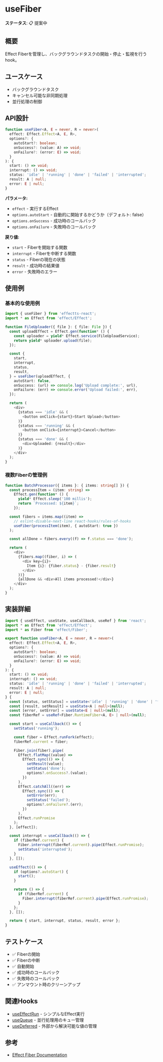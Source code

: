 # useFiber

**ステータス**: 📋 提案中

## 概要
Effect Fiberを管理し、バックグラウンドタスクの開始・停止・監視を行うhook。

## ユースケース
- バックグラウンドタスク
- キャンセル可能な非同期処理
- 並行処理の制御

## API設計

```typescript
function useFiber<A, E = never, R = never>(
  effect: Effect.Effect<A, E, R>,
  options?: {
    autoStart?: boolean;
    onSuccess?: (value: A) => void;
    onFailure?: (error: E) => void;
  }
): {
  start: () => void;
  interrupt: () => void;
  status: 'idle' | 'running' | 'done' | 'failed' | 'interrupted';
  result: A | null;
  error: E | null;
}
```

**パラメータ:**
- `effect` - 実行するEffect
- `options.autoStart` - 自動的に開始するかどうか（デフォルト: false）
- `options.onSuccess` - 成功時のコールバック
- `options.onFailure` - 失敗時のコールバック

**戻り値:**
- `start` - Fiberを開始する関数
- `interrupt` - Fiberを中断する関数
- `status` - Fiberの現在の状態
- `result` - 成功時の結果値
- `error` - 失敗時のエラー

## 使用例

### 基本的な使用例

```typescript
import { useFiber } from 'effectts-react';
import * as Effect from 'effect/Effect';

function FileUploader({ file }: { file: File }) {
  const uploadEffect = Effect.gen(function* () {
    const uploader = yield* Effect.service(FileUploadService);
    return yield* uploader.upload(file);
  });

  const {
    start,
    interrupt,
    status,
    result,
  } = useFiber(uploadEffect, {
    autoStart: false,
    onSuccess: (url) => console.log('Upload complete:', url),
    onFailure: (err) => console.error('Upload failed:', err),
  });

  return (
    <div>
      {status === 'idle' && (
        <button onClick={start}>Start Upload</button>
      )}
      {status === 'running' && (
        <button onClick={interrupt}>Cancel</button>
      )}
      {status === 'done' && (
        <div>Uploaded: {result}</div>
      )}
    </div>
  );
}
```

### 複数Fiberの管理例

```typescript
function BatchProcessor({ items }: { items: string[] }) {
  const processItem = (item: string) =>
    Effect.gen(function* () {
      yield* Effect.sleep('100 millis');
      return `Processed: ${item}`;
    });

  const fibers = items.map((item) =>
    // eslint-disable-next-line react-hooks/rules-of-hooks
    useFiber(processItem(item), { autoStart: true })
  );

  const allDone = fibers.every((f) => f.status === 'done');

  return (
    <div>
      {fibers.map((fiber, i) => (
        <div key={i}>
          Item {i}: {fiber.status} - {fiber.result}
        </div>
      ))}
      {allDone && <div>All items processed!</div>}
    </div>
  );
}
```

## 実装詳細

```typescript
import { useEffect, useState, useCallback, useRef } from 'react';
import * as Effect from 'effect/Effect';
import * as Fiber from 'effect/Fiber';

export function useFiber<A, E = never, R = never>(
  effect: Effect.Effect<A, E, R>,
  options?: {
    autoStart?: boolean;
    onSuccess?: (value: A) => void;
    onFailure?: (error: E) => void;
  }
): {
  start: () => void;
  interrupt: () => void;
  status: 'idle' | 'running' | 'done' | 'failed' | 'interrupted';
  result: A | null;
  error: E | null;
} {
  const [status, setStatus] = useState<'idle' | 'running' | 'done' | 'failed' | 'interrupted'>('idle');
  const [result, setResult] = useState<A | null>(null);
  const [error, setError] = useState<E | null>(null);
  const fiberRef = useRef<Fiber.RuntimeFiber<A, E> | null>(null);

  const start = useCallback(() => {
    setStatus('running');

    const fiber = Effect.runFork(effect);
    fiberRef.current = fiber;

    Fiber.join(fiber).pipe(
      Effect.flatMap((value) =>
        Effect.sync(() => {
          setResult(value);
          setStatus('done');
          options?.onSuccess?.(value);
        })
      ),
      Effect.catchAll((err) =>
        Effect.sync(() => {
          setError(err);
          setStatus('failed');
          options?.onFailure?.(err);
        })
      ),
      Effect.runPromise
    );
  }, [effect]);

  const interrupt = useCallback(() => {
    if (fiberRef.current) {
      Fiber.interrupt(fiberRef.current).pipe(Effect.runPromise);
      setStatus('interrupted');
    }
  }, []);

  useEffect(() => {
    if (options?.autoStart) {
      start();
    }

    return () => {
      if (fiberRef.current) {
        Fiber.interrupt(fiberRef.current).pipe(Effect.runPromise);
      }
    };
  }, []);

  return { start, interrupt, status, result, error };
}
```

## テストケース
- ✅ Fiberの開始
- ✅ Fiberの中断
- ✅ 自動開始
- ✅ 成功時のコールバック
- ✅ 失敗時のコールバック
- ✅ アンマウント時のクリーンアップ

## 関連Hooks
- [useEffectRun](./useEffectRun.md) - シンプルなEffect実行
- [useQueue](./useQueue.md) - 並行処理用のキュー管理
- [useDeferred](./useDeferred.md) - 外部から解決可能な値の管理

## 参考
- [Effect Fiber Documentation](https://effect.website/docs/concurrency/fibers)
